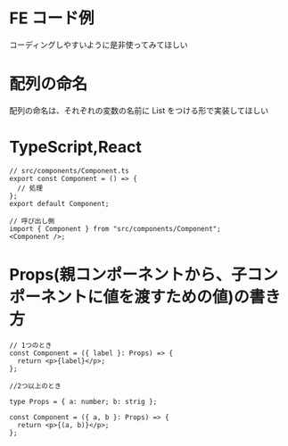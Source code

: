 # FE コード例

コーディングしやすいように是非使ってみてほしい

# 配列の命名

配列の命名は、それぞれの変数の名前に List をつける形で実装してほしい

# TypeScript,React

```tsx
// src/components/Component.ts
export const Component = () => {
  // 処理
};
export default Component;

// 呼び出し側
import { Component } from "src/components/Component";
<Component />;
```

# Props(親コンポーネントから、子コンポーネントに値を渡すための値)の書き方

```tsx
// 1つのとき
const Component = ({ label }: Props) => {
  return <p>{label}</p>;
};

//2つ以上のとき

type Props = { a: number; b: strig };

const Component = ({ a, b }: Props) => {
  return <p>{(a, b)}</p>;
};
```
